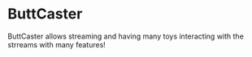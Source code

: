 # ButtCaster
ButtCaster allows streaming and having many toys interacting with the strreams with many features!

